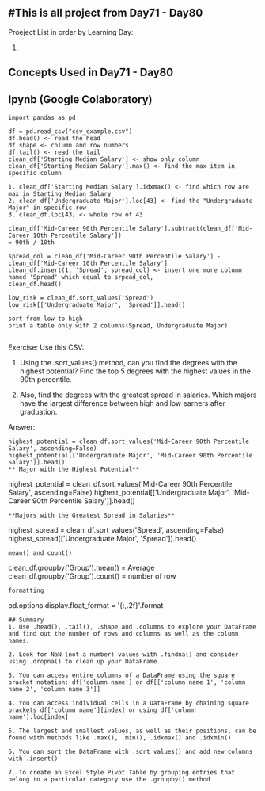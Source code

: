 ## #This is all project from Day71 - Day80

Proeject List in order by Learning Day:

1.

## Concepts Used in Day71 - Day80

## Ipynb (Google Colaboratory)

```
import pandas as pd

df = pd.read_csv("csv_example.csv")
df.head() <- read the head
df.shape <- column and row numbers
df.tail() <- read the tail
clean_df['Starting Median Salary'] <- show only column
clean_df['Starting Median Salary'].max() <- find the max item in specific column

1. clean_df['Starting Median Salary'].idxmax() <- find which row are max in Starting Median Salary
2. clean_df['Undergraduate Major'].loc[43] <- find the "Undergraduate Major" in specific row
3. clean_df.loc[43] <- whole row of 43

clean_df['Mid-Career 90th Percentile Salary'].subtract(clean_df['Mid-Career 10th Percentile Salary'])
= 90th / 10th

spread_col = clean_df['Mid-Career 90th Percentile Salary'] - clean_df['Mid-Career 10th Percentile Salary']
clean_df.insert(1, 'Spread', spread_col) <- insert one more column named 'Spread' which equal to srpead_col,
clean_df.head()

low_risk = clean_df.sort_values('Spread')
low_risk[['Undergraduate Major', 'Spread']].head()

sort from low to high
print a table only with 2 columns(Spread, Undergraduate Major)


```

Exercise:
Use this CSV:

1. Using the .sort_values() method, can you find the degrees with the highest potential? Find the top 5 degrees with the highest values in the 90th percentile.

2. Also, find the degrees with the greatest spread in salaries. Which majors have the largest difference between high and low earners after graduation.

Answer:

```
highest_potential = clean_df.sort_values('Mid-Career 90th Percentile Salary', ascending=False)
highest_potential[['Undergraduate Major', 'Mid-Career 90th Percentile Salary']].head()
** Major with the Highest Potential**
```

highest_potential = clean_df.sort_values('Mid-Career 90th Percentile Salary', ascending=False)
highest_potential[['Undergraduate Major', 'Mid-Career 90th Percentile Salary']].head()

```
**Majors with the Greatest Spread in Salaries**
```

highest_spread = clean_df.sort_values('Spread', ascending=False)
highest_spread[['Undergraduate Major', 'Spread']].head()

```
mean() and count()
```

clean_df.groupby('Group').mean() = Average
clean_df.groupby('Group').count() = number of row

```
formatting
```

pd.options.display.float_format = '{:,.2f}'.format

```
## Summary
1. Use .head(), .tail(), .shape and .columns to explore your DataFrame and find out the number of rows and columns as well as the column names.

2. Look for NaN (not a number) values with .findna() and consider using .dropna() to clean up your DataFrame.

3. You can access entire columns of a DataFrame using the square bracket notation: df['column name'] or df[['column name 1', 'column name 2', 'column name 3']]

4. You can access individual cells in a DataFrame by chaining square brackets df['column name'][index] or using df['column name'].loc[index]

5. The largest and smallest values, as well as their positions, can be found with methods like .max(), .min(), .idxmax() and .idxmin()

6. You can sort the DataFrame with .sort_values() and add new columns with .insert()

7. To create an Excel Style Pivot Table by grouping entries that belong to a particular category use the .groupby() method
```
